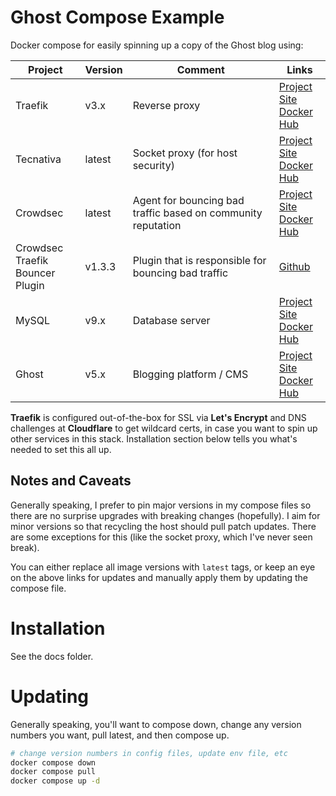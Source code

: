 # Ghost Compose Example
Docker compose for easily spinning up a copy of the Ghost blog using:

| Project | Version | Comment | Links |
|----|----|----|----|
| Traefik | v3.x | Reverse proxy | [Project Site](https://traefik.io/) <br> [Docker Hub](https://hub.docker.com/_/traefik) |
| Tecnativa | latest | Socket proxy (for host security) | [Project Site](https://github.com/Tecnativa/docker-socket-proxy) <br> [Docker Hub](https://hub.docker.com/r/tecnativa/docker-socket-proxy) |
| Crowdsec | latest | Agent for bouncing bad traffic based on community reputation | [Project Site](https://www.crowdsec.net/) <br> [Docker Hub](https://hub.docker.com/r/crowdsecurity/crowdsec) |
| Crowdsec Traefik<br>Bouncer Plugin | v1.3.3 | Plugin that is responsible for bouncing bad traffic | [Github](https://github.com/maxlerebourg/crowdsec-bouncer-traefik-plugin) |
| MySQL | v9.x | Database server | [Project Site](https://www.mysql.com/) <br> [Docker Hub](https://hub.docker.com/_/mysql) |
| Ghost | v5.x | Blogging platform / CMS | [Project Site](https://ghost.org/) <br> [Docker Hub](https://hub.docker.com/_/ghost) |


**Traefik** is configured out-of-the-box for SSL via **Let's Encrypt** and DNS challenges at **Cloudflare** to get wildcard certs, in case you want to spin up other services in this stack. Installation section below tells you what's needed to set this all up.



## Notes and Caveats
Generally speaking, I prefer to pin major versions in my compose files so there are no surprise upgrades with breaking changes (hopefully). I aim for minor versions so that recycling the host should pull patch updates. There are some exceptions for this (like the socket proxy, which I've never seen break).

You can either replace all image versions with `latest` tags, or keep an eye on the above links for updates and manually apply them by updating the compose file.


# Installation
See the docs folder.


# Updating
Generally speaking, you'll want to compose down, change any version numbers you want, pull latest, and then compose up.

```bash
# change version numbers in config files, update env file, etc
docker compose down
docker compose pull
docker compose up -d
```
